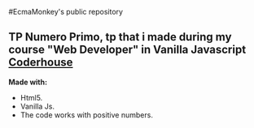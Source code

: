 #EcmaMonkey's public repository
## TP Numero Primo, tp that i made during my course "Web Developer" in Vanilla Javascript <a href="https://www.coderhouse.com/" target="_blank">Coderhouse</a> 

**Made with:**
- Html5.
- Vanilla Js.
- The code works with positive numbers.

